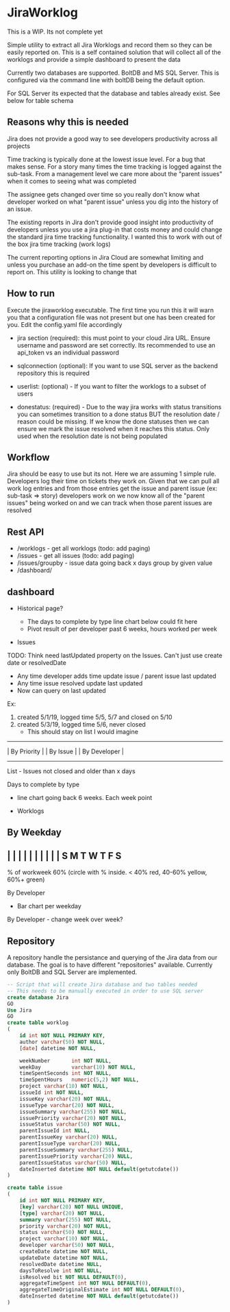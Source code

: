 # JiraWorklog   

This is a WIP. Its not complete yet

Simple utility to extract all Jira Worklogs and record them so they can be easily reported on. 
This is a self contained solution that will collect all of the worklogs and provide a simple
dashboard to present the data

Currently two databases are supported. BoltDB and MS SQL Server. This is configured via the command line with boltDB being the default option.

For SQL Server its expected that the database and tables already exist. See below for table schema

## Reasons why this is needed

Jira does not provide a good way to see developers productivity across all projects

Time tracking is typically done at the lowest issue level. For a bug that makes sense. For a 
story many times the time tracking is logged against the sub-task. From a management level we care more
about the "parent issues" when it comes to seeing what was completed

The assignee gets changed over time so you really don't know what developer worked on what "parent issue"
unless you dig into the history of an issue. 

The existing reports in Jira don't provide good insight into productivity of developers unless you use
a jira plug-in that costs money and could change the standard jira time tracking functionality. I wanted
this to work with out of the box jira time tracking (work logs)

The current reporting options in Jira Cloud are somewhat limiting and unless you purchase an add-on the
time spent by developers is difficult to report on. This utility is looking to change that

## How to run

 Execute the jiraworklog executable. The first time you run this it will warn you that a 
 configuration file was not present but one has been created for you. Edit the config.yaml file
 accordingly

 - jira section (required): this must point to your cloud Jira URL. Ensure username and password are set correctly. Its recommended to use an api_token vs an individual password

 - sqlconnection (optional): If you want to use SQL server as the backend repository this is required

 - userlist: (optional) - If you want to filter the worklogs to a subset of users

 - donestatus: (required) - Due to the way jira works with status transitions you can sometimes transition to a done status BUT the resolution date / reason could be missing. If we know the done statuses then we can ensure we mark the issue resolved when it reaches this status. Only used when the resolution date is not being populated

## Workflow

Jira should be easy to use but its not. Here we are assuming 1 simple rule. Developers log their time on tickets they work on. Given that we can pull all work log entries and from those entries get the issue and parent issue (ex: sub-task => story) developers work on we now know all of the "parent issues" being worked on and we can track when those parent issues are resolved


## Rest API

- /worklogs - get all worklogs (todo: add paging)
- /issues - get all issues (todo: add paging)
- /issues/groupby - issue data going back x days group by given value
- /dashboard/

## dashboard

- Historical page?
  - The days to complete by type line chart below could fit here
  - Pivot result of per developer past 6 weeks, hours worked per week

- Issues

TODO: Think need lastUpdated property on the Issues. Can't just use create date or resolvedDate
 - Any time developer adds time update issue / parent issue last updated
 - Any time issue resolved update last updated
 - Now can query on last updated

 Ex:
 1) created 5/1/19, logged time 5/5, 5/7 and closed on 5/10 
 2) created 5/3/19, logged time 5/6, never closed
     - This should stay on list I would imagine

---------------  ------------  ----------------
| By Priority |  | By Issue |  | By Developer |
---------------  ------------  ----------------

List - Issues not closed and older than x days

Days to complete by type
 - line chart going back 6 weeks. Each week point

- Worklogs

By Weekday
--------------
  | | |
| | | | | | |
S M T W T F S
---------------

% of workweek 60% (circle with % inside. < 40% red, 40-60% yellow, 60%+ green)

By Developer
- Bar chart per weekday

By Developer - change week over week?


## Repository

A repository handle the persistance and querying of the Jira data from our database. The goal is to have different "repositories" available. Currently only BoltDB and SQL Server are implemented. 

```sql
-- Script that will create Jira database and two tables needed
-- This needs to be manually executed in order to use SQL server
create database Jira
GO
Use Jira
GO
create table worklog
(
	id int NOT NULL PRIMARY KEY,
	author varchar(50) NOT NULL,
	[date] datetime NOT NULL,

	weekNumber       int NOT NULL,
	weekDay          varchar(10) NOT NULL,
	timeSpentSeconds int NOT NULL,
	timeSpentHours   numeric(5,2) NOT NULL,
	project varchar(10) NOT NULL,
	issueId int NOT NULL,
	issueKey varchar(20) NOT NULL,
	issueType varchar(20) NOT NULL,
	issueSummary varchar(255) NOT NULL,
	issuePriority varchar(20) NOT NULL,
	issueStatus varchar(50) NOT NULL,
	parentIssueId int NULL,
	parentIssueKey varchar(20) NULL,
	parentIssueType varchar(20) NULL,
	parentIssueSummary varchar(255) NULL,
	parentIssuePriority varchar(20) NULL,
	parentIssueStatus varchar(50) NULL,
	dateInserted datetime NOT NULL default(getutcdate())
)

create table issue
(
	id int NOT NULL PRIMARY KEY,
	[key] varchar(20) NOT NULL UNIQUE,
	[type] varchar(20) NOT NULL,
	summary varchar(255) NOT NULL,
	priority varchar(20) NOT NULL,
	status varchar(50) NOT NULL,
	project varchar(10) NOT NULL,
	developer varchar(50) NOT NULL,
	createDate datetime NOT NULL,
	updateDate datetime NOT NULL,
	resolvedDate datetime NULL,
	daysToResolve int NOT NULL,
	isResolved bit NOT NULL DEFAULT(0),
	aggregateTimeSpent int NOT NULL DEFAULT(0),
	aggregateTimeOriginalEstimate int NOT NULL DEFAULT(0),
	dateInserted datetime NOT NULL default(getutcdate())
)
```
